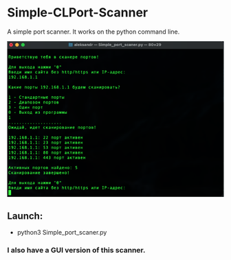 # Simple-CLPort-Scanner
 A simple port scanner.  It works on the python command line.

![Иллюстрация к проекту](https://github.com/aleksan149/Simple-CLPort-Scanner/blob/main/image/SPS.png)

## Launch:
* python3 Simple_port_scaner.py

### I also have a GUI version of this scanner.
